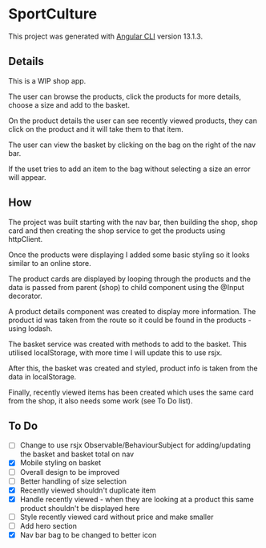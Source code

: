 # SportCulture

This project was generated with [Angular CLI](https://github.com/angular/angular-cli) version 13.1.3.

## Details

This is a WIP shop app.

The user can browse the products, click the products for more details, choose a size and add to the basket.

On the product details the user can see recently viewed products, they can click on the product and it will take them to that item.

The user can view the basket by clicking on the bag on the right of the nav bar.

If the uset tries to add an item to the bag without selecting a size an error will appear.

## How

The project was built starting with the nav bar, then building the shop, shop card and then creating the shop service to get the products using httpClient.

Once the products were displaying I added some basic styling so it looks similar to an online store.

The product cards are displayed by looping through the products and the data is passed from parent (shop) to child component using the @Input decorator.

A product details component was created to display more information. The product id was taken from the route so it could be found in the products - using lodash.

The basket service was created with methods to add to the basket. This utilised localStorage, with more time I will update this to use rsjx.

After this, the basket was created and styled, product info is taken from the data in localStorage.

Finally, recently viewed items has been created which uses the same card from the shop, it also needs some work (see To Do list).

## To Do

- [ ] Change to use rsjx Observable/BehaviourSubject for adding/updating the basket and basket total on nav
- [x] Mobile styling on basket
- [ ] Overall design to be improved
- [ ] Better handling of size selection
- [x] Recently viewed shouldn't duplicate item
- [x] Handle recently viewed - when they are looking at a product this same product shouldn't be displayed here
- [ ] Style recently viewed card without price and make smaller
- [ ] Add hero section
- [x] Nav bar bag to be changed to better icon
